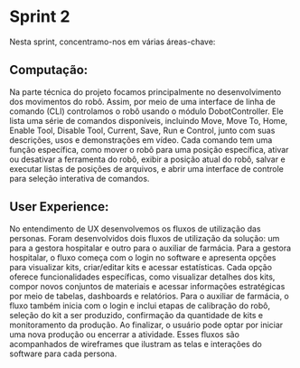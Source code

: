# Sprint 2
Nesta sprint, concentramo-nos em várias áreas-chave:

## Computação:
Na parte técnica do projeto focamos principalmente no desenvolvimento dos movimentos do robô. Assim, por meio de uma interface de linha de comando (CLI) controlamos o robô usando o módulo DobotController. Ele lista uma série de comandos disponíveis, incluindo Move, Move To, Home, Enable Tool, Disable Tool, Current, Save, Run e Control, junto com suas descrições, usos e demonstrações em vídeo. Cada comando tem uma função específica, como mover o robô para uma posição específica, ativar ou desativar a ferramenta do robô, exibir a posição atual do robô, salvar e executar listas de posições de arquivos, e abrir uma interface de controle para seleção interativa de comandos.

## User Experience:
No entendimento de UX desenvolvemos os fluxos de utilização das personas. Foram desenvolvidos dois fluxos de utilização da solução: um para a gestora hospitalar e outro para o auxiliar de farmácia. Para a gestora hospitalar, o fluxo começa com o login no software e apresenta opções para visualizar kits, criar/editar kits e acessar estatísticas. Cada opção oferece funcionalidades específicas, como visualizar detalhes dos kits, compor novos conjuntos de materiais e acessar informações estratégicas por meio de tabelas, dashboards e relatórios. Para o auxiliar de farmácia, o fluxo também inicia com o login e inclui etapas de calibração do robô, seleção do kit a ser produzido, confirmação da quantidade de kits e monitoramento da produção. Ao finalizar, o usuário pode optar por iniciar uma nova produção ou encerrar a atividade. Esses fluxos são acompanhados de wireframes que ilustram as telas e interações do software para cada persona.
